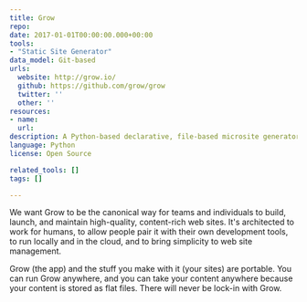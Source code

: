```yaml
---
title: Grow
repo: 
date: 2017-01-01T00:00:00.000+00:00
tools:
- "Static Site Generator"
data_model: Git-based
urls:
  website: http://grow.io/
  github: https://github.com/grow/grow
  twitter: ''
  other: ''
resources:
- name: 
  url: 
description: A Python-based declarative, file-based microsite generator
language: Python
license: Open Source

related_tools: []
tags: []

---
```

We want Grow to be the canonical way for teams and individuals to build, launch, and maintain high-quality, content-rich web sites. It's architected to work for humans, to allow people pair it with their own development tools, to run locally and in the cloud, and to bring simplicity to web site management.

Grow (the app) and the stuff you make with it (your sites) are portable. You can run Grow anywhere, and you can take your content anywhere because your content is stored as flat files. There will never be lock-in with Grow.
